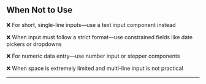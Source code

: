 ## When Not to Use

❌ For short, single-line inputs—use a text input component instead

❌ When input must follow a strict format—use constrained fields like date pickers or dropdowns

❌ For numeric data entry—use number input or stepper components

❌ When space is extremely limited and multi-line input is not practical
  
  
---